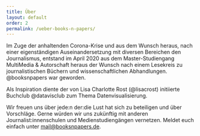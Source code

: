 ```yaml
---
title: Über
layout: default
order: 2
permalink: /ueber-books-n-papers/
---
```


Im Zuge der anhaltenden Corona-Krise und aus dem Wunsch heraus, nach einer eigenständigen Auseinandersetzung mit diversen Bereichen den Journalismus, entstand im April 2020  aus dem Master-Studiengang MultiMedia & Autorschaft heraus der Wunsch nach einem Lesekreis zu journalistischen Büchern und wissenschaftlichen Abhandlungen. @booksnpapers war geworden.

Als Inspiration diente der von Lisa Charlotte Rost (@lisacrost) initiierte Buchclub @datavisclub zum Thema Datenvisualisierung.

Wir freuen uns über jede:n der:die Lust hat sich zu beteiligen und über Vorschläge. Gerne würden wir uns zukünftig mit anderen Journalist:innenschulen und Medienstudiengängen vernetzen. Meldet euch einfach unter [mail@booksnpapers.de](mailto:mail@booksnpapers.de).